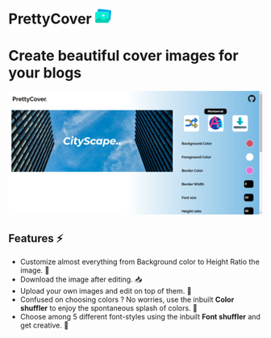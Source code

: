 # PrettyCover   ![](icons/prettyCover-32.png)
# Create beautiful cover images for your blogs

![](icons/PrettyCover-screenshot.png)

## Features :zap:

 - Customize almost everything from Background color to Height Ratio the image. :100: 
 - Download the image after editing. :inbox_tray:   
 - Upload your own images and edit on top of them. :open_file_folder: 
 - Confused on choosing colors ? No worries, use the inbuilt **Color shuffler** to enjoy the spontaneous splash of colors. :twisted_rightwards_arrows: 
 - Choose among 5 different font-styles using the inbuilt **Font shuffler** and get creative. :arrows_counterclockwise: 
